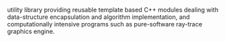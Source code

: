 utility library providing reusable template based C++ modules dealing with data-structure encapsulation and algorithm implementation, and computationally intensive programs such as pure-software ray-trace graphics engine.